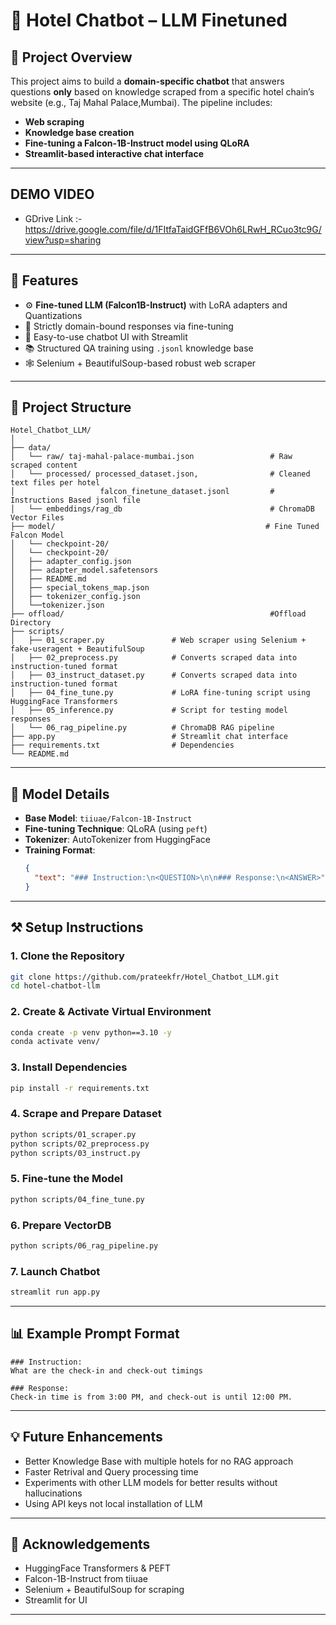 # 🏨 Hotel Chatbot – LLM Finetuned

## 📌 Project Overview

This project aims to build a **domain-specific chatbot** that answers questions **only** based on knowledge scraped from a specific hotel chain’s website (e.g., Taj Mahal Palace,Mumbai). The pipeline includes:
- **Web scraping**
- **Knowledge base creation**
- **Fine-tuning a Falcon-1B-Instruct model using QLoRA**
- **Streamlit-based interactive chat interface**

---

## DEMO VIDEO
- GDrive Link :- https://drive.google.com/file/d/1FItfaTaidGFfB6VOh6LRwH_RCuo3tc9G/view?usp=sharing

---


## 🚀 Features
- ⚙️ **Fine-tuned LLM (Falcon1B-Instruct)** with LoRA adapters and Quantizations
- 📄 Strictly domain-bound responses via fine-tuning 
- 💬 Easy-to-use chatbot UI with Streamlit
- 📚 Structured QA training using `.jsonl` knowledge base
- 🕸️ Selenium + BeautifulSoup-based robust web scraper

---

## 📁 Project Structure

```
Hotel_Chatbot_LLM/
│
├── data/
│   └── raw/ taj-mahal-palace-mumbai.json                 # Raw scraped content
│   └── processed/ processed_dataset.json,                # Cleaned text files per hotel
│                   falcon_finetune_dataset.jsonl         # Instructions Based jsonl file
│   └── embeddings/rag_db                                 # ChromaDB Vector Files
├── model/                                               # Fine Tuned Falcon Model
│   └── checkpoint-20/ 
│   └── checkpoint-20/
│   ├── adapter_config.json
│   ├── adapter_model.safetensors
│   ├── README.md
│   ├── special_tokens_map.json
│   ├── tokenizer_config.json
│   └──tokenizer.json
├── offload/                                              #Offload Directory
├── scripts/
│   ├── 01_scraper.py               # Web scraper using Selenium + fake-useragent + BeautifulSoup
│   ├── 02_preprocess.py            # Converts scraped data into instruction-tuned format
│   ├── 03_instruct_dataset.py      # Converts scraped data into instruction-tuned format
│   ├── 04_fine_tune.py             # LoRA fine-tuning script using HuggingFace Transformers
│   ├── 05_inference.py             # Script for testing model responses
│   └── 06_rag_pipeline.py          # ChromaDB RAG pipeline
├── app.py                          # Streamlit chat interface
├── requirements.txt                # Dependencies 
└── README.md

```

---

## 🧠 Model Details

- **Base Model**: `tiiuae/Falcon-1B-Instruct`
- **Fine-tuning Technique**:  QLoRA (using `peft`)
- **Tokenizer**: AutoTokenizer from HuggingFace
- **Training Format**:
  ```json
  {
    "text": "### Instruction:\n<QUESTION>\n\n### Response:\n<ANSWER>"
  }
  ```

---

## ⚒️ Setup Instructions

### 1. Clone the Repository
```bash
git clone https://github.com/prateekfr/Hotel_Chatbot_LLM.git
cd hotel-chatbot-llm
```

### 2. Create & Activate Virtual Environment
```bash
conda create -p venv python==3.10 -y
conda activate venv/
```

### 3. Install Dependencies
```bash
pip install -r requirements.txt
```

### 4. Scrape and Prepare Dataset
```bash
python scripts/01_scraper.py
python scripts/02_preprocess.py
python scripts/03_instruct.py
```

### 5. Fine-tune the Model
```bash
python scripts/04_fine_tune.py
```

### 6. Prepare VectorDB
```bash
python scripts/06_rag_pipeline.py
```

### 7. Launch Chatbot
```bash
streamlit run app.py
```
---

## 📊 Example Prompt Format

```
### Instruction:
What are the check-in and check-out timings

### Response:
Check-in time is from 3:00 PM, and check-out is until 12:00 PM.
```

---

## 💡 Future Enhancements

- Better Knowledge Base with multiple hotels for no RAG approach
- Faster Retrival and Query processing time
- Experiments with other LLM models for better results without hallucinations
- Using API keys not local installation of LLM

---

## 🤝 Acknowledgements

- HuggingFace Transformers & PEFT
- Falcon-1B-Instruct from tiiuae
- Selenium + BeautifulSoup for scraping
- Streamlit for UI

---

